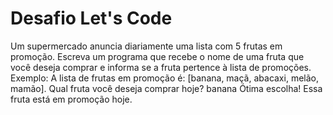 # Desafio Let's Code

Um supermercado anuncia diariamente uma lista com 5 frutas em
promoção. Escreva um programa que recebe o nome de uma fruta que
você deseja comprar e informa se a fruta pertence à lista de promoções.
Exemplo:
A lista de frutas em promoção é: [banana, maçã, abacaxi, melão,
mamão].
Qual fruta você deseja comprar hoje?
banana
Ótima escolha! Essa fruta está em promoção hoje.
